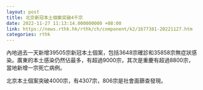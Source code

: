 ```yaml
---
layout: post
title: 北京新冠本土個案突破4千宗
date: 2022-11-27 11:13:14.000000000 +08:00
link: https://news.rthk.hk/rthk/ch/component/k2/1677381-20221127.htm
categories: rthk
---
```


內地過去一天新增39505宗新冠本土個案，包括3648宗確診和35858宗無症狀感染。廣東的本土感染仍然佔最多，有超過9000宗，其次是重慶有超過8800宗，當地新增一宗死亡病例。

北京本土個案突破4000宗，有4307宗，806宗是社會面篩查發現。
